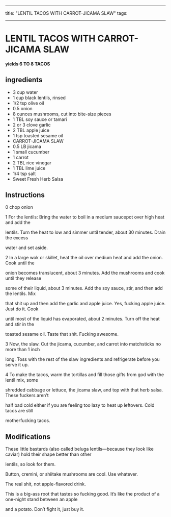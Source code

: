 
---
title: "LENTIL TACOS WITH CARROT-JICAMA SLAW"
tags:

---
# LENTIL TACOS WITH CARROT-JICAMA SLAW



#### yields  6 TO 8 TACOS


## ingredients
* 3 cup water 
* 1 cup black lentils, rinsed 
* 1/2 tsp olive oil 
* 0.5 onion 
* 8 ounces mushrooms, cut into bite-size pieces 
* 1 TBL soy sauce or tamari 
* 2 or 3 clove garlic 
* 2 TBL apple juice 
* 1 tsp toasted sesame oil 
* CARROT-JICAMA SLAW 
* 0.5 LB jicama 
* 1 small cucumber 
* 1 carrot 
* 2 TBL rice vinegar 
* 1 TBL lime juice 
* 1/4 tsp salt 
* Sweet Fresh Herb Salsa 



## Instructions
0 chop onion

1 For the lentils: Bring the water to boil in a medium saucepot over high heat and add the

lentils. Turn the heat to low and simmer until tender, about 30 minutes. Drain the excess

water and set aside.

2 In a large wok or skillet, heat the oil over medium heat and add the onion. Cook until the

onion becomes translucent, about 3 minutes. Add the mushrooms and cook until they release

some of their liquid, about 3 minutes. Add the soy sauce, stir, and then add the lentils. Mix

that shit up and then add the garlic and apple juice. Yes, fucking apple juice. Just do it. Cook

until most of the liquid has evaporated, about 2 minutes. Turn off the heat and stir in the

toasted sesame oil. Taste that shit. Fucking awesome.

3 Now, the slaw. Cut the jicama, cucumber, and carrot into matchsticks no more than 1 inch

long. Toss with the rest of the slaw ingredients and refrigerate before you serve it up.

4 To make the tacos, warm the tortillas and fill those gifts from god with the lentil mix, some

shredded cabbage or lettuce, the jicama slaw, and top with that herb salsa. These fuckers aren’t

half bad cold either if you are feeling too lazy to heat up leftovers. Cold tacos are still

motherfucking tacos.



## Modifications
These little bastards (also called beluga lentils—because they look like caviar) hold their shape better than other

lentils, so look for them.

 Button, cremini, or shiitake mushrooms are cool. Use whatever.

 The real shit, not apple-flavored drink.

 This is a big-ass root that tastes so fucking good. It’s like the product of a one-night stand between an apple

and a potato. Don’t fight it, just buy it.




